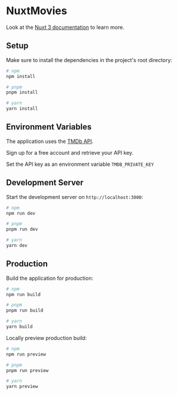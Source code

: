 # NuxtMovies

Look at the [Nuxt 3 documentation](https://nuxt.com/docs/getting-started/introduction) to learn more.

## Setup

Make sure to install the dependencies in the project's root directory:

```bash
# npm
npm install

# pnpm
pnpm install

# yarn
yarn install
```

## Environment Variables

The application uses the [TMDb API](https://developer.themoviedb.org/).

Sign up for a free account and retrieve your API key.

Set the API key as an environment variable `TMDB_PRIVATE_KEY`

## Development Server

Start the development server on `http://localhost:3000`:

```bash
# npm
npm run dev

# pnpm
pnpm run dev

# yarn
yarn dev
```

## Production

Build the application for production:

```bash
# npm
npm run build

# pnpm
pnpm run build

# yarn
yarn build
```

Locally preview production build:

```bash
# npm
npm run preview

# pnpm
pnpm run preview

# yarn
yarn preview
```
